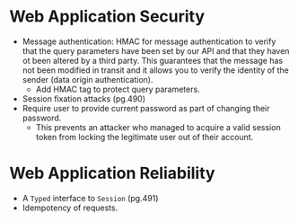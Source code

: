 # Web Application Security

- Message authentication: HMAC for message authentication to verify that the
  query parameters have been set by our API and that they haven ot been altered
  by a third party. This guarantees that the message has not been modified in
  transit and it allows you to verify the identity of the sender (data origin
  authentication).
    - Add HMAC tag to protect query parameters.
- Session fixation attacks (pg.490)
- Require user to provide current password as part of changing their password.
    - This prevents an attacker who managed to acquire a valid session token
      from locking the legitimate user out of their account.

# Web Application Reliability

- A `Typed` interface to `Session` (pg.491)
- Idempotency of requests.
